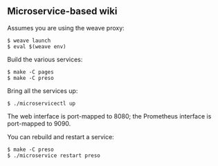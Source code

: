 ## Microservice-based wiki

Assumes you are using the weave proxy:

    $ weave launch
    $ eval $(weave env)

Build the various services:

    $ make -C pages
    $ make -C preso

Bring all the services up:

    $ ./microservicectl up

The web interface is port-mapped to 8080; the Prometheus interface is
port-mapped to 9090.

You can rebuild and restart a service:

    $ make -C preso
    $ ./microservice restart preso
